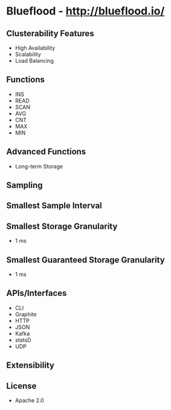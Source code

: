 # Blueflood - http://blueflood.io/

## Clusterability Features
- High Availability
- Scalability
- Load Balancing

## Functions
- INS
- READ
- SCAN
- AVG
- CNT
- MAX
- MIN

## Advanced Functions
- Long-term Storage

## Sampling

## Smallest Sample Interval

## Smallest Storage Granularity
- 1 ms

## Smallest Guaranteed Storage Granularity
- 1 ms

## APIs/Interfaces
- CLI
- Graphite
- HTTP
- JSON
- Kafka
- statsD
- UDP

## Extensibility

## License
- Apache 2.0

